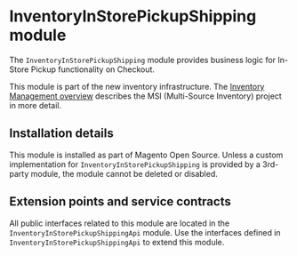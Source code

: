 # InventoryInStorePickupShipping module

The `InventoryInStorePickupShipping` module provides business logic for In-Store Pickup functionality on Checkout.

This module is part of the new inventory infrastructure. The
[Inventory Management overview](https://devdocs.magento.com/guides/v2.3/inventory/index.html)
describes the MSI (Multi-Source Inventory) project in more detail.

## Installation details

This module is installed as part of Magento Open Source. Unless a custom implementation for `InventoryInStorePickupShipping`
is provided by a 3rd-party module, the module cannot be deleted or disabled.

## Extension points and service contracts

All public interfaces related to this module are located in the `InventoryInStorePickupShippingApi` module. 
Use the interfaces defined in `InventoryInStorePickupShippingApi` to extend this module.